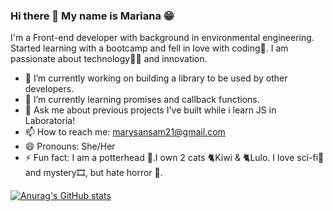 ### Hi there 👋 My name is Mariana 😁

I'm a Front-end developer with background in environmental engineering. Started learning with a bootcamp and fell in love with coding💛. I am passionate about technology👩‍💻 and innovation.

- 🔭 I’m currently working on building a library to be used by other developers.
- 🌱 I’m currently learning promises and callback functions.
- 💬 Ask me about previous projects I've built while i learn JS in Laboratoria!
- 📫 How to reach me: marysansam21@gmail.com
- 😄 Pronouns: She/Her
- ⚡ Fun fact: I am a potterhead 🔮.I own 2 cats 🐈Kiwi & 🐈Lulo. I love sci-fi🎥 and mystery🎞️, but hate horror 👻.

[![Anurag's GitHub stats](https://github-readme-stats.vercel.app/api?username=Mariana-Sanchez21)](https://github.com/anuraghazra/github-readme-stats)
